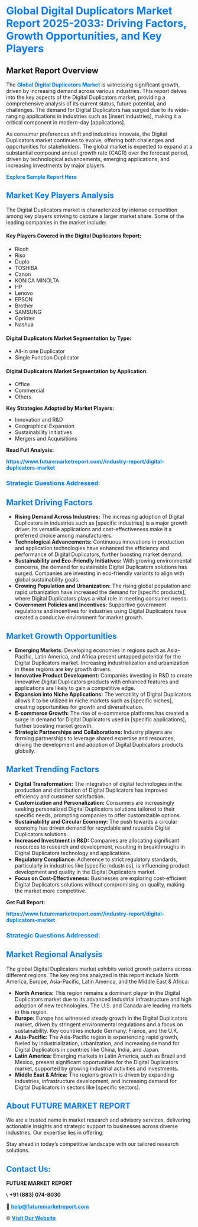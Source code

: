 <h1 style="color: #007BFF;">Global Digital Duplicators Market Report 2025-2033: Driving Factors, Growth Opportunities, and Key Players</h1>

<section id="overview">
<h2>Market Report Overview</h2>
<p>The <a href="https://www.futuremarketreport.com//industry-report/digital-duplicators-market" style="color: #007BFF; text-decoration: none;"><strong>Global Digital Duplicators Market</strong></a> is witnessing significant growth, driven by increasing demand across various industries. This report delves into the key aspects of the Digital Duplicators market, providing a comprehensive analysis of its current status, future potential, and challenges. The demand for Digital Duplicators has surged due to its wide-ranging applications in industries such as [insert industries], making it a critical component in modern-day [applications].</p>
<p>As consumer preferences shift and industries innovate, the Digital Duplicators market continues to evolve, offering both challenges and opportunities for stakeholders. The global market is expected to expand at a substantial compound annual growth rate (CAGR) over the forecast period, driven by technological advancements, emerging applications, and increasing investments by major players.</p>
</section>

<section id="overview">
<p><a href="https://www.futuremarketreport.com//request-sample/reportId=81665" style="color: #007BFF; text-decoration: none;"><strong>Explore Sample Report Here</strong></a></p>
</section>

<section id="key-players">
<h2 style="color: #007BFF;">Market Key Players Analysis</h2>
<p>The Digital Duplicators market is characterized by intense competition among key players striving to capture a larger market share. Some of the leading companies in the market include:</p>
<h4>Key Players Covered in the Digital Duplicators Report:</h4>
<ul><li>Ricoh</li><li>Riso</li><li>Duplo</li><li>TOSHIBA</li><li>Canon</li><li>KONICA MINOLTA</li><li>HP</li><li>Lenovo</li><li>EPSON</li><li>Brother</li><li>SAMSUNG</li><li>Gprinter</li><li>Nashua</li></ul>
<h4>Digital Duplicators Market Segmentation by Type:</h4>
<ul><li>All-in one Duplicator</li><li>Single Function Duplicator</li></ul>

<h4>Digital Duplicators Market Segmentation by Application:</h4>
<ul><li>Office</li><li>Commercial</li><li>Others</li></ul>
<p><strong>Key Strategies Adopted by Market Players:</strong></p>
<ul>
<li>Innovation and R&D</li>
<li>Geographical Expansion</li>
<li>Sustainability Initiatives</li>
<li>Mergers and Acquisitions</li>
</ul>
</section>

<section>
<p><strong>Read Full Analysis: </strong></p><a href="https://www.futuremarketreport.com//industry-report/digital-duplicators-market" style="color: #007BFF; text-decoration: none;"><strong>https://www.futuremarketreport.com//industry-report/digital-duplicators-market</strong></a>
<h3 style="color: #007BFF;">Strategic Questions Addressed:</h3>
</section>

<section id="driving-factors">
<h2 style="color: #007BFF;">Market Driving Factors</h2>
<ul>
<li><strong>Rising Demand Across Industries:</strong> The increasing adoption of Digital Duplicators in industries such as [specific industries] is a major growth driver. Its versatile applications and cost-effectiveness make it a preferred choice among manufacturers.</li>
<li><strong>Technological Advancements:</strong> Continuous innovations in production and application technologies have enhanced the efficiency and performance of Digital Duplicators, further boosting market demand.</li>
<li><strong>Sustainability and Eco-Friendly Initiatives:</strong> With growing environmental concerns, the demand for sustainable Digital Duplicators solutions has surged. Companies are investing in eco-friendly variants to align with global sustainability goals.</li>
<li><strong>Growing Population and Urbanization:</strong> The rising global population and rapid urbanization have increased the demand for [specific products], where Digital Duplicators plays a vital role in meeting consumer needs.</li>
<li><strong>Government Policies and Incentives:</strong> Supportive government regulations and incentives for industries using Digital Duplicators have created a conducive environment for market growth.</li>
</ul>
</section>

<section id="growth-opportunities">
<h2 style="color: #007BFF;">Market Growth Opportunities</h2>
<ul>
<li><strong>Emerging Markets:</strong> Developing economies in regions such as Asia-Pacific, Latin America, and Africa present untapped potential for the Digital Duplicators market. Increasing industrialization and urbanization in these regions are key growth drivers.</li>
<li><strong>Innovative Product Development:</strong> Companies investing in R&D to create innovative Digital Duplicators products with enhanced features and applications are likely to gain a competitive edge.</li>
<li><strong>Expansion into Niche Applications:</strong> The versatility of Digital Duplicators allows it to be utilized in niche markets such as [specific niches], creating opportunities for growth and diversification.</li>
<li><strong>E-commerce Growth:</strong> The rise of e-commerce platforms has created a surge in demand for Digital Duplicators used in [specific applications], further boosting market growth.</li>
<li><strong>Strategic Partnerships and Collaborations:</strong> Industry players are forming partnerships to leverage shared expertise and resources, driving the development and adoption of Digital Duplicators products globally.</li>
</ul>
</section>

<section id="trending-factors">
<h2 style="color: #007BFF;">Market Trending Factors</h2>
<ul>
<li><strong>Digital Transformation:</strong> The integration of digital technologies in the production and distribution of Digital Duplicators has improved efficiency and customer satisfaction.</li>
<li><strong>Customization and Personalization:</strong> Consumers are increasingly seeking personalized Digital Duplicators solutions tailored to their specific needs, prompting companies to offer customizable options.</li>
<li><strong>Sustainability and Circular Economy:</strong> The push towards a circular economy has driven demand for recyclable and reusable Digital Duplicators solutions.</li>
<li><strong>Increased Investment in R&D:</strong> Companies are allocating significant resources to research and development, resulting in breakthroughs in Digital Duplicators technology and applications.</li>
<li><strong>Regulatory Compliance:</strong> Adherence to strict regulatory standards, particularly in industries like [specific industries], is influencing product development and quality in the Digital Duplicators market.</li>
<li><strong>Focus on Cost-Effectiveness:</strong> Businesses are exploring cost-efficient Digital Duplicators solutions without compromising on quality, making the market more competitive.</li>
</ul>
</section>

<section>
<p><strong>Get Full Report: </strong></p><a href="https://www.futuremarketreport.com//industry-report/digital-duplicators-market" style="color: #007BFF; text-decoration: none;"><strong>https://www.futuremarketreport.com//industry-report/digital-duplicators-market</strong></a>
<h3 style="color: #007BFF;">Strategic Questions Addressed:</h3>
</section>


<section id="regional-analysis">
<h2 style="color: #007BFF;">Market Regional Analysis</h2>
<p>The global Digital Duplicators market exhibits varied growth patterns across different regions. The key regions analyzed in this report include North America, Europe, Asia-Pacific, Latin America, and the Middle East & Africa:</p>
<ul>
<li><strong>North America:</strong> This region remains a dominant player in the Digital Duplicators market due to its advanced industrial infrastructure and high adoption of new technologies. The U.S. and Canada are leading markets in this region.</li>
<li><strong>Europe:</strong> Europe has witnessed steady growth in the Digital Duplicators market, driven by stringent environmental regulations and a focus on sustainability. Key countries include Germany, France, and the U.K.</li>
<li><strong>Asia-Pacific:</strong> The Asia-Pacific region is experiencing rapid growth, fueled by industrialization, urbanization, and increasing demand for Digital Duplicators in countries like China, India, and Japan.</li>
<li><strong>Latin America:</strong> Emerging markets in Latin America, such as Brazil and Mexico, present significant opportunities for the Digital Duplicators market, supported by growing industrial activities and investments.</li>
<li><strong>Middle East & Africa:</strong> The region’s growth is driven by expanding industries, infrastructure development, and increasing demand for Digital Duplicators in sectors like [specific sectors].</li>
</ul>
</section>

<footer>
<h2 style="color: #007BFF;">About FUTURE MARKET REPORT</h2>
<p>We are a trusted name in market research and advisory services, delivering actionable insights and strategic support to businesses across diverse industries. Our expertise lies in offering:</p>

<p>Stay ahead in today’s competitive landscape with our tailored research solutions.</p>

<h2 style="color: #007BFF;">Contact Us:</h2>
<p><strong>FUTURE MARKET REPORT</strong></p>
<p>📞 <strong>+91 (883) 074-8030</strong></p>
<p>📧 <strong><a href="mailto:help@futuremarketreport.com" style="color: #007BFF;">help@futuremarketreport.com</a></strong></p>
<p>🌐 <strong><a href="https://www.futuremarketreport.com/" style="color: #007BFF;">Visit Our Website</a></strong></p>
</footer>